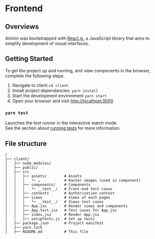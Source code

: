 # Frontend

## Overviews

Aimimi was bootstrapped with [React.js](https://github.com/facebook/create-react-app), a JavaScript library that aims to simplify development of visual interfaces.

## Getting Started

To get the project up and running, and view components in the browser, complete the following steps:

1. Navigate to client
   `cd client`
2. Install project dependancies:
   `yarn install`
3. Start the development environment
   `yarn start`
4. Open your browser and visit <http://localhost:3000>

### `yarn test`

Launches the test runner in the interactive watch mode.\
See the section about [running tests](https://facebook.github.io/create-react-app/docs/running-tests) for more information.

## File structure

```
/
├── client/
│   ├── node_modules/
│   ├── public/
│   ├── src
│   │   ├── assets/        # Assets
│   │   │   └─ …           # Raster images (used in component)
│   │   ├── components/    # Components
│   │   │   └─ __test__/   # Front-end test cases
│   │   ├── contexts       # Authorization context
│   │   ├── views          # Views of each pages
│   │   │   └─ __test__/   # Views test cases
│   │   ├── App.jsx        # Render views and components
│   │   ├── App.test.jsx   # Test cases for App.jsx
│   │   ├── index.jsx      # Render App.jsx
│   │   ├── setupTests.js  # Set up tests
|   ├── package.json       # Project manifest
│   ├── yarn.lock
│   ├── README.md          # This file
```
